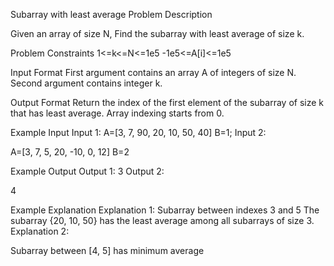Subarray with least average
Problem Description

Given an array of size N, Find the subarray with least average of size k.



Problem Constraints
1<=k<=N<=1e5
-1e5<=A[i]<=1e5


Input Format
First argument contains an array A of integers of size N.
Second argument contains integer k.


Output Format
Return the index of the first element of the subarray of size k that has least average.
Array indexing starts from 0.


Example Input
Input 1:
A=[3, 7, 90, 20, 10, 50, 40]
B=1;
Input 2:

A=[3, 7, 5, 20, -10, 0, 12]
B=2


Example Output
Output 1:
3
Output 2:

4


Example Explanation
Explanation 1:
Subarray between indexes 3 and 5
The subarray {20, 10, 50} has the least average 
among all subarrays of size 3.
Explanation 2:

 Subarray between [4, 5] has minimum average